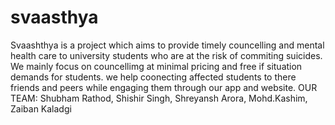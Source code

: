 # svaasthya
Svaashthya is a project which aims to provide timely councelling and mental health care to university students who are at the risk of commiting suicides. We mainly focus on councellimg at minimal pricing and free if situation demands for students. we help coonecting affected students to there friends and peers while engaging them through our app and website. OUR TEAM: Shubham Rathod, Shishir Singh, Shreyansh Arora, Mohd.Kashim, Zaiban Kaladgi
